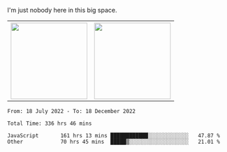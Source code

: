 I'm just nobody here in this big space.
<table>
  <tr>
    <th>
        <img height="175em" src="https://github-readme-stats.vercel.app/api/top-langs/?username=introbond&hide=css,html&layout=compact&theme=nord" />
    </th>
    <th><img height="175em" src="https://github-readme-stats.vercel.app/api/?username=introbond&theme=nord&show_icons=true&hide_border=true&&count_private=true&include_all_commits=true" /></th>
  </tr>
</table>

<!--START_SECTION:waka-->

```text
From: 18 July 2022 - To: 18 December 2022

Total Time: 336 hrs 46 mins

JavaScript       161 hrs 13 mins ████████████░░░░░░░░░░░░░   47.87 %
Other            70 hrs 45 mins  █████▒░░░░░░░░░░░░░░░░░░░   21.01 %
```

<!--END_SECTION:waka-->
